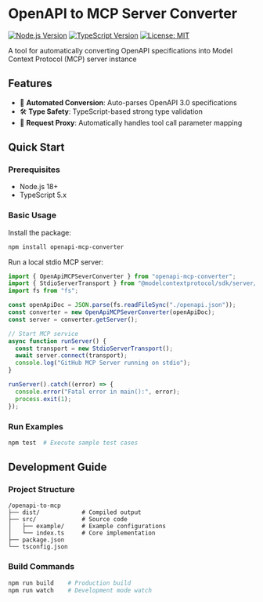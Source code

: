 # OpenAPI to MCP Server Converter

[![Node.js Version](https://img.shields.io/badge/node-%3E%3D18.x-brightgreen)](https://nodejs.org/)
[![TypeScript Version](https://img.shields.io/badge/typescript-5.x-blue)](https://www.typescriptlang.org/)
[![License: MIT](https://img.shields.io/badge/License-MIT-yellow.svg)](https://opensource.org/licenses/MIT)

A tool for automatically converting OpenAPI specifications into Model Context Protocol (MCP) server instance

## Features

- 🚀 **Automated Conversion**: Auto-parses OpenAPI 3.0 specifications
- 🛠 **Type Safety**: TypeScript-based strong type validation
- 🔄 **Request Proxy**: Automatically handles tool call parameter mapping

## Quick Start

### Prerequisites

- Node.js 18+
- TypeScript 5.x

### Basic Usage

Install the package:

```bash
npm install openapi-mcp-converter
```

Run a local stdio MCP server:

```typescript
import { OpenApiMCPSeverConverter } from "openapi-mcp-converter";
import { StdioServerTransport } from "@modelcontextprotocol/sdk/server/stdio.js";
import fs from "fs";

const openApiDoc = JSON.parse(fs.readFileSync("./openapi.json"));
const converter = new OpenApiMCPSeverConverter(openApiDoc);
const server = converter.getServer();

// Start MCP service
async function runServer() {
  const transport = new StdioServerTransport();
  await server.connect(transport);
  console.log("GitHub MCP Server running on stdio");
}

runServer().catch((error) => {
  console.error("Fatal error in main():", error);
  process.exit(1);
});
```

### Run Examples

```bash
npm test  # Execute sample test cases
```

## Development Guide

### Project Structure

```
/openapi-to-mcp
├── dist/            # Compiled output
├── src/             # Source code
│   ├── example/     # Example configurations
│   └── index.ts     # Core implementation
├── package.json
└── tsconfig.json
```

### Build Commands

```bash
npm run build    # Production build
npm run watch    # Development mode watch
```
